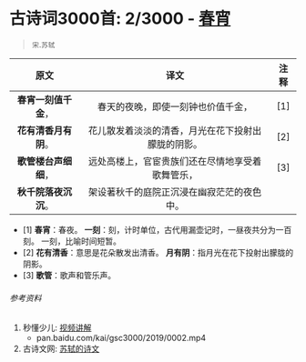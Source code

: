 # 古诗词3000首: 2/3000 - [春宵](https://so.gushiwen.org/shiwenv_eafb4ea8a749.aspx)
> `宋`.`苏轼`

|原文 |译文 |注释 |
|:---:|:---:|:---:|
|**春宵一刻值千金**，|春天的夜晚，即使一刻钟也价值千金，|[1]|
|**花有清香月有阴**。|花儿散发着淡淡的清香，月光在花下投射出朦胧的阴影。|[2]|
|**歌管楼台声细细**，|远处高楼上，官宦贵族们还在尽情地享受着歌舞管乐，|[3]|
|**秋千院落夜沉沉**。|架设著秋千的庭院正沉浸在幽寂茫茫的夜色中。||

* [1] **春宵**：春夜。
      **一刻**：刻，计时单位，古代用漏壶记时，一昼夜共分为一百刻。
            一刻，比喻时间短暂。
* [2] **花有清香**：意思是花朵散发出清香。
      **月有阴**：指月光在花下投射出朦胧的阴影。
* [3] **歌管**：歌声和管乐声。

###### 参考资料
1. 秒懂少儿: [视频讲解](N/A)
   + pan.baidu.com/kai/gsc3000/2019/0002.mp4
1. 古诗文网: [苏轼的诗文](https://so.gushiwen.org/authorv_3b99a16ff2dd.aspx)
